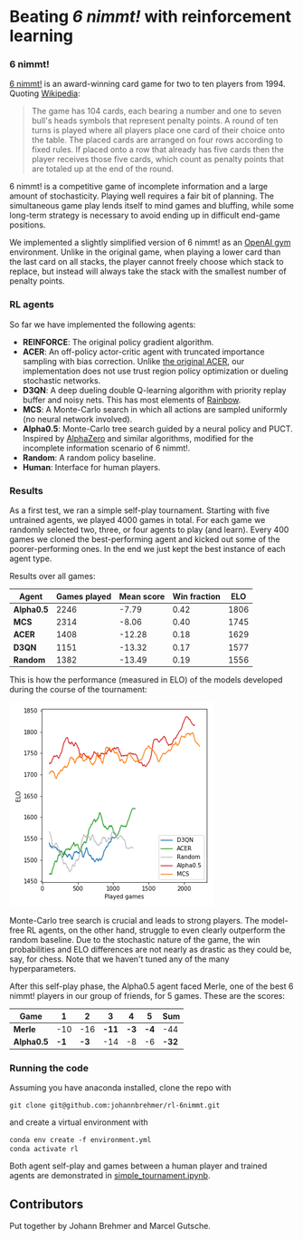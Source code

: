 # Beating *6 nimmt!* with reinforcement learning


### 6 nimmt!

[6 nimmt!](https://boardgamegeek.com/boardgame/432/6-nimmt) is an award-winning card game for two to ten players from 1994. Quoting [Wikipedia](https://en.wikipedia.org/wiki/6_Nimmt!):
> The game has 104 cards, each bearing a number and one to seven bull's heads symbols that represent penalty points. A round of ten turns is played where all players place one card of their choice onto the table. The placed cards are arranged on four rows according to fixed rules. If placed onto a row that already has five cards then the player receives those five cards, which count as penalty points that are totaled up at the end of the round.

6 nimmt! is a competitive game of incomplete information and a large amount of stochasticity. Playing well requires a fair bit of planning. The simultaneous game play lends itself to mind games and bluffing, while some long-term strategy is necessary to avoid ending up in difficult end-game positions.

We implemented a slightly simplified version of 6 nimmt! as an [OpenAI gym](https://gym.openai.com/) environment. Unlike in the original game, when playing a lower card than the last card on all stacks, the player cannot freely choose which stack to replace, but instead will always take the stack with the smallest number of penalty points.


### RL agents

So far we have implemented the following agents:
- **REINFORCE**: The original policy gradient algorithm.
- **ACER**: An off-policy actor-critic agent with truncated importance sampling with bias correction. Unlike [the original ACER](https://arxiv.org/abs/1611.01224), our implementation does not use trust region policy optimization or dueling stochastic networks.
- **D3QN**: A deep dueling double Q-learning algorithm with priority replay buffer and noisy nets. This has most elements of [Rainbow](https://arxiv.org/abs/1710.02298).
- **MCS**: A Monte-Carlo search in which all actions are sampled uniformly (no neural network involved).
- **Alpha0.5**: Monte-Carlo tree search guided by a neural policy and PUCT. Inspired by [AlphaZero](https://arxiv.org/abs/1712.01815) and similar algorithms, modified for the incomplete information scenario of 6 nimmt!.
- **Random**: A random policy baseline.
- **Human**: Interface for human players. 


### Results

As a first test, we ran a simple self-play tournament. Starting with five untrained agents, we played 4000 games in total. For each game we randomly selected two, three, or four agents to play (and learn). Every 400 games we cloned the best-performing agent and kicked out some of the poorer-performing ones. In the end we just kept the best instance of each agent type.

Results over all games:

| Agent | Games played | Mean score | Win fraction | ELO |
|---|---|---|---|---|
| **Alpha0.5** |  2246 |      -7.79 |         0.42 | 1806 
| **MCS** |  2314 |      -8.06 |         0.40 | 1745 
| **ACER** |  1408 |     -12.28 |         0.18 | 1629 | 
| **D3QN** |   1151 |     -13.32 |         0.17 | 1577 |
| **Random** |  1382 |     -13.49 |         0.19 | 1556 

This is how the performance (measured in ELO) of the models developed during the course of the tournament:

![ELO vs number of games played](experiments/elo.png)

Monte-Carlo tree search is crucial and leads to strong players. The model-free RL agents, on the other hand,  struggle to even clearly outperform the random baseline. Due to the stochastic nature of the game, the win probabilities and ELO differences are not nearly as drastic as they could be, say, for chess. Note that we haven't tuned any of the many hyperparameters.

After this self-play phase, the Alpha0.5 agent faced Merle, one of the best 6 nimmt! players in our group of friends, for 5 games. These are the scores:

| Game | 1 | 2 | 3 | 4 | 5 | Sum |
|---|---|---|---|---|---|---|
| **Merle** | -10 | -16 | **-11** | **-3** | **-4** | -44 |
| **Alpha0.5** | **-1** | **-3** | -14 | -8 | -6 | **-32** |


### Running the code

Assuming you have anaconda installed, clone the repo with

```
git clone git@github.com:johannbrehmer/rl-6nimmt.git
```

and create a virtual environment with

```
conda env create -f environment.yml
conda activate rl
```

Both agent self-play and games between a human player and trained agents are demonstrated in [simple_tournament.ipynb](experiments/simple_tournament.ipynb).


## Contributors

Put together by Johann Brehmer and Marcel Gutsche.
